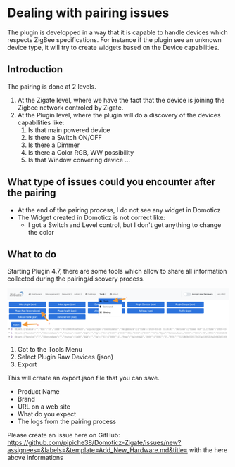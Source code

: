 # Dealing with pairing issues

The plugin is developped in a way that it is capable to handle devices which respects ZigBee specifications.
For instance if the plugin see an unknown device type, it will try to create widgets based on the Device capabilities.

## Introduction

The pairing is done at 2 levels.

1. At the Zigate level, where we have the fact that the device is joining the Zigbee network controled by Zigate.
1. At the Plugin level, where the plugin will do a discovery of the devices capabilities like:
   1. Is that main powered device
   1. Is there a Switch ON/OFF
   1. Is there a Dimmer
   1. Is there a Color RGB, WW possibility
   1. Is that Window convering device
   ...


## What type of issues could you encounter after the pairing

* At the end of the pairing process, I do not see any widget in Domoticz
* The Widget created in Domoticz is not correct like:
  * I got a Switch and Level control, but I don't get anything to change the color


## What to do

Starting Plugin 4.7, there are some tools which allow to share all information collected during the pairing/discovery process.


![Export Device List raw (json)](../Images/ExportDevicesRaw.png)

1. Got to the Tools Menu
1. Select Plugin Raw Devices (json)
1. Export

This will create an export.json file that you can save.

* Product Name
* Brand
* URL on a web site
* What do you expect
* The logs from the pairing process

Please create an issue here on GitHub: https://github.com/pipiche38/Domoticz-Zigate/issues/new?assignees=&labels=&template=Add_New_Hardware.md&title= with the here above informations
